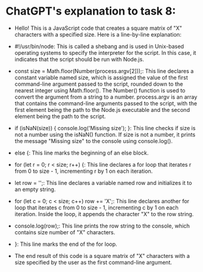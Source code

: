 # ChatGPT's explanation to task 8:
- Hello! This is a JavaScript code that creates a square matrix of "X" characters with a specified size. Here is a line-by-line explanation:

- #!/usr/bin/node: This is called a shebang and is used in Unix-based operating systems to specify the interpreter for the script. In this case, it indicates that the script should be run with Node.js.

- const size = Math.floor(Number(process.argv[2]));: This line declares a constant variable named size, which is assigned the value of the first command-line argument passed to the script, rounded down to the nearest integer using Math.floor(). The Number() function is used to convert the argument from a string to a number. process.argv is an array that contains the command-line arguments passed to the script, with the first element being the path to the Node.js executable and the second element being the path to the script.

- if (isNaN(size)) { console.log('Missing size'); }: This line checks if size is not a number using the isNaN() function. If size is not a number, it prints the message "Missing size" to the console using console.log().

- else {: This line marks the beginning of an else block.

- for (let r = 0; r < size; r++) {: This line declares a for loop that iterates r from 0 to size - 1, incrementing r by 1 on each iteration.

- let row = '';: This line declares a variable named row and initializes it to an empty string.

- for (let c = 0; c < size; c++) row += 'X';: This line declares another for loop that iterates c from 0 to size - 1, incrementing c by 1 on each iteration. Inside the loop, it appends the character "X" to the row string.

- console.log(row);: This line prints the row string to the console, which contains size number of "X" characters.

- }: This line marks the end of the for loop.

- The end result of this code is a square matrix of "X" characters with a size specified by the user as the first command-line argument.
